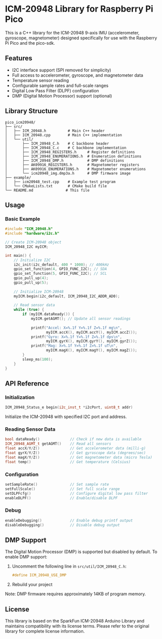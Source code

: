 # ICM-20948 Library for Raspberry Pi Pico

This is a C++ library for the ICM-20948 9-axis IMU (accelerometer, gyroscope, magnetometer) 
designed specifically for use with the Raspberry Pi Pico and the pico-sdk. 

## Features

- I2C interface support (SPI removed for simplicity)
- Full access to accelerometer, gyroscope, and magnetometer data
- Temperature sensor reading
- Configurable sample rates and full-scale ranges
- Digital Low Pass Filter (DLPF) configuration
- DMP (Digital Motion Processor) support (optional)

## Library Structure

```
pico_icm20948/
├── src/
│   ├── ICM_20948.h          # Main C++ header
│   ├── ICM_20948.cpp        # Main C++ implementation
│   └── util/
│       ├── ICM_20948_C.h    # C backbone header
│       ├── ICM_20948_C.c    # C backbone implementation
│       ├── ICM_20948_REGISTERS.h     # Register definitions
│       ├── ICM_20948_ENUMERATIONS.h  # Enumeration definitions
│       ├── ICM_20948_DMP.h           # DMP definitions
│       ├── AK09916_REGISTERS.h       # Magnetometer registers
│       ├── AK09916_ENUMERATIONS.h    # Magnetometer enumerations
│       └── icm20948_img.dmp3a.h      # DMP firmware image
├── example/
│   ├── icm20948_test.cpp    # Example test program
│   └── CMakeLists.txt       # CMake build file
└── README.md               # This file
```

## Usage

### Basic Example

```cpp
#include "ICM_20948.h"
#include "hardware/i2c.h"

// Create ICM-20948 object
ICM_20948_I2C myICM;

int main() {
    // Initialize I2C
    i2c_init(i2c_default, 400 * 1000); // 400kHz
    gpio_set_function(4, GPIO_FUNC_I2C); // SDA
    gpio_set_function(5, GPIO_FUNC_I2C); // SCL
    gpio_pull_up(4);
    gpio_pull_up(5);
    
    // Initialize ICM-20948
    myICM.begin(i2c_default, ICM_20948_I2C_ADDR_AD0);
    
    // Read sensor data
    while (true) {
        if (myICM.dataReady()) {
            myICM.getAGMT(); // Update all sensor readings
            
            printf("Accel: X=%.1f Y=%.1f Z=%.1f mg\n", 
                   myICM.accX(), myICM.accY(), myICM.accZ());
            printf("Gyro: X=%.1f Y=%.1f Z=%.1f dps\n", 
                   myICM.gyrX(), myICM.gyrY(), myICM.gyrZ());
            printf("Mag: X=%.1f Y=%.1f Z=%.1f uT\n", 
                   myICM.magX(), myICM.magY(), myICM.magZ());
        }
        sleep_ms(100);
    }
}
```

## API Reference

### Initialization

```cpp
ICM_20948_Status_e begin(i2c_inst_t *i2cPort, uint8_t addr)
```
Initialize the ICM-20948 with specified I2C port and address.

### Reading Sensor Data

```cpp
bool dataReady()              // Check if new data is available
ICM_20948_AGMT_t getAGMT()    // Read all sensors
float accX/Y/Z()              // Get accelerometer data (milli-g)
float gyrX/Y/Z()              // Get gyroscope data (degrees/sec)
float magX/Y/Z()              // Get magnetometer data (micro Tesla)
float temp()                  // Get temperature (Celsius)
```

### Configuration

```cpp
setSampleRate()               // Set sample rate
setFullScale()                // Set full scale range
setDLPFcfg()                  // Configure digital low pass filter
enableDLPF()                  // Enable/disable DLPF
```

### Debug

```cpp
enableDebugging()             // Enable debug printf output
disableDebugging()            // Disable debug output
```

## DMP Support

The Digital Motion Processor (DMP) is supported but disabled by default. To enable DMP support:

1. Uncomment the following line in `src/util/ICM_20948_C.h`:
   ```c
   #define ICM_20948_USE_DMP
   ```

2. Rebuild your project

Note: DMP firmware requires approximately 14KB of program memory.

## License

This library is based on the SparkFun ICM-20948 Arduino Library and maintains compatibility with its license terms. Please refer to the original library for complete license information.

